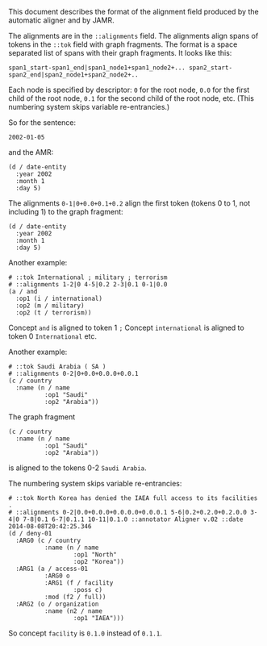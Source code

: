 This document describes the format of the alignment field produced by the automatic aligner and by JAMR.

The alignments are in the `::alignments` field.  The alignments align spans of tokens in the `::tok` field with graph fragments.  The format is a space separated list of spans with their graph fragments.  It looks like this:

    span1_start-span1_end|span1_node1+span1_node2+... span2_start-span2_end|span2_node1+span2_node2+..

Each node is specified by descriptor: `0` for the root node, `0.0` for the first child of the root node, `0.1` for the second child of the root node, etc.  (This numbering system skips variable re-entrancies.)

So for the sentence:

    2002-01-05

and the AMR:

```
(d / date-entity
  :year 2002
  :month 1
  :day 5)
```

The alignments `0-1|0+0.0+0.1+0.2` align the first token (tokens 0 to 1, not including 1) to the graph fragment:

```
(d / date-entity
  :year 2002
  :month 1
  :day 5)
```

Another example:

```
# ::tok International ; military ; terrorism
# ::alignments 1-2|0 4-5|0.2 2-3|0.1 0-1|0.0
(a / and
  :op1 (i / international)
  :op2 (m / military)
  :op2 (t / terrorism))
```

Concept `and` is aligned to token 1 `;`
Concept `international` is aligned to token 0 `International`
etc.

Another example:

```
# ::tok Saudi Arabia ( SA )
# ::alignments 0-2|0+0.0+0.0.0+0.0.1
(c / country
  :name (n / name
          :op1 "Saudi"
          :op2 "Arabia"))
```

The graph fragment
```
(c / country
  :name (n / name
          :op1 "Saudi"
          :op2 "Arabia"))
```

is aligned to the tokens 0-2 `Saudi Arabia`.

The numbering system skips variable re-entrancies:

```
# ::tok North Korea has denied the IAEA full access to its facilities .
# ::alignments 0-2|0.0+0.0.0+0.0.0.0+0.0.0.1 5-6|0.2+0.2.0+0.2.0.0 3-4|0 7-8|0.1 6-7|0.1.1 10-11|0.1.0 ::annotator Aligner v.02 ::date 2014-08-08T20:42:25.346
(d / deny-01
  :ARG0 (c / country
          :name (n / name
                  :op1 "North"
                  :op2 "Korea"))
  :ARG1 (a / access-01
          :ARG0 o
          :ARG1 (f / facility
                  :poss c)
          :mod (f2 / full))
  :ARG2 (o / organization
          :name (n2 / name
                  :op1 "IAEA"))) 
```

So concept `facility` is `0.1.0` instead of `0.1.1`. 

